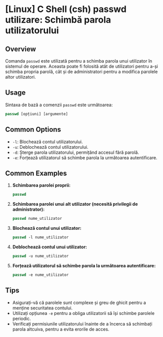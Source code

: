 # [Linux] C Shell (csh) passwd utilizare: Schimbă parola utilizatorului

## Overview
Comanda `passwd` este utilizată pentru a schimba parola unui utilizator în sistemul de operare. Aceasta poate fi folosită atât de utilizatori pentru a-și schimba propria parolă, cât și de administratori pentru a modifica parolele altor utilizatori.

## Usage
Sintaxa de bază a comenzii `passwd` este următoarea:

```csh
passwd [opțiuni] [argumente]
```

## Common Options
- `-l`: Blochează contul utilizatorului.
- `-u`: Deblochează contul utilizatorului.
- `-d`: Șterge parola utilizatorului, permițând accesul fără parolă.
- `-e`: Forțează utilizatorul să schimbe parola la următoarea autentificare.

## Common Examples
1. **Schimbarea parolei proprii:**
   ```csh
   passwd
   ```

2. **Schimbarea parolei unui alt utilizator (necesită privilegii de administrator):**
   ```csh
   passwd nume_utilizator
   ```

3. **Blochează contul unui utilizator:**
   ```csh
   passwd -l nume_utilizator
   ```

4. **Deblochează contul unui utilizator:**
   ```csh
   passwd -u nume_utilizator
   ```

5. **Forțează utilizatorul să schimbe parola la următoarea autentificare:**
   ```csh
   passwd -e nume_utilizator
   ```

## Tips
- Asigurați-vă că parolele sunt complexe și greu de ghicit pentru a menține securitatea contului.
- Utilizați opțiunea `-e` pentru a obliga utilizatorii să își schimbe parolele periodic.
- Verificați permisiunile utilizatorului înainte de a încerca să schimbați parola altcuiva, pentru a evita erorile de acces.